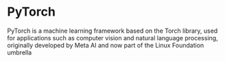 # PyTorch
PyTorch is a machine learning framework based on the Torch library, used for applications such as computer vision and natural language processing, originally developed by Meta AI and now part of the Linux Foundation umbrella
